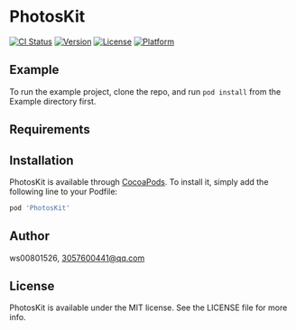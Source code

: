 # PhotosKit

[![CI Status](https://img.shields.io/travis/ws00801526/PhotosKit.svg?style=flat)](https://travis-ci.org/ws00801526/PhotosKit)
[![Version](https://img.shields.io/cocoapods/v/PhotosKit.svg?style=flat)](https://cocoapods.org/pods/PhotosKit)
[![License](https://img.shields.io/cocoapods/l/PhotosKit.svg?style=flat)](https://cocoapods.org/pods/PhotosKit)
[![Platform](https://img.shields.io/cocoapods/p/PhotosKit.svg?style=flat)](https://cocoapods.org/pods/PhotosKit)

## Example

To run the example project, clone the repo, and run `pod install` from the Example directory first.

## Requirements

## Installation

PhotosKit is available through [CocoaPods](https://cocoapods.org). To install
it, simply add the following line to your Podfile:

```ruby
pod 'PhotosKit'
```

## Author

ws00801526, 3057600441@qq.com

## License

PhotosKit is available under the MIT license. See the LICENSE file for more info.
